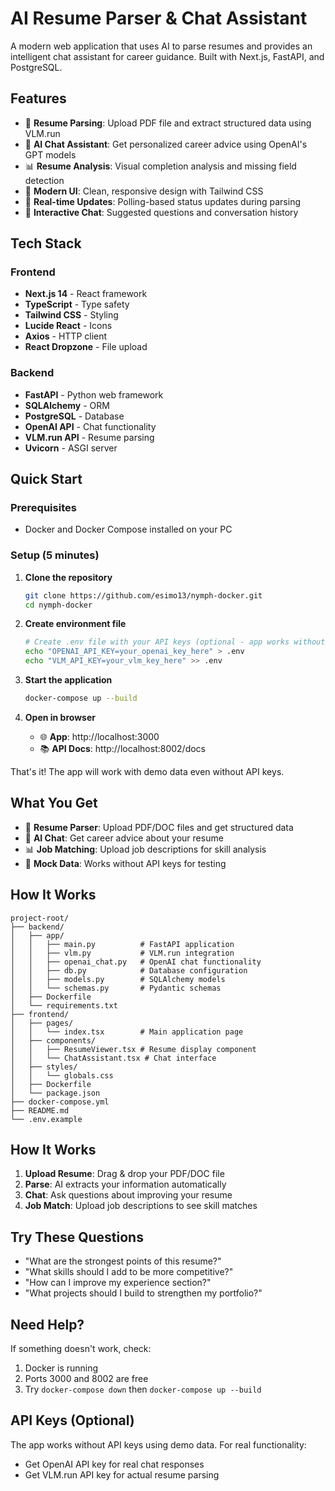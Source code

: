 # AI Resume Parser & Chat Assistant

A modern web application that uses AI to parse resumes and provides an intelligent chat assistant for career guidance. Built with Next.js, FastAPI, and PostgreSQL.

## Features

- 📄 **Resume Parsing**: Upload PDF file and extract structured data using VLM.run
- 🤖 **AI Chat Assistant**: Get personalized career advice using OpenAI's GPT models
- 📊 **Resume Analysis**: Visual completion analysis and missing field detection
- 🎨 **Modern UI**: Clean, responsive design with Tailwind CSS
- 🔄 **Real-time Updates**: Polling-based status updates during parsing
- 💬 **Interactive Chat**: Suggested questions and conversation history

## Tech Stack

### Frontend
- **Next.js 14** - React framework
- **TypeScript** - Type safety
- **Tailwind CSS** - Styling
- **Lucide React** - Icons
- **Axios** - HTTP client
- **React Dropzone** - File upload

### Backend
- **FastAPI** - Python web framework
- **SQLAlchemy** - ORM
- **PostgreSQL** - Database
- **OpenAI API** - Chat functionality
- **VLM.run API** - Resume parsing
- **Uvicorn** - ASGI server

## Quick Start

### Prerequisites
- Docker and Docker Compose installed on your PC

### Setup (5 minutes)

1. **Clone the repository**
   ```bash
   git clone https://github.com/esimo13/nymph-docker.git
   cd nymph-docker
   ```

2. **Create environment file**
   ```bash
   # Create .env file with your API keys (optional - app works without them using mock data)
   echo "OPENAI_API_KEY=your_openai_key_here" > .env
   echo "VLM_API_KEY=your_vlm_key_here" >> .env
   ```

3. **Start the application**
   ```bash
   docker-compose up --build
   ```

4. **Open in browser**
   - 🌐 **App**: http://localhost:3000
   - 📚 **API Docs**: http://localhost:8002/docs

That's it! The app will work with demo data even without API keys.

## What You Get

- 📄 **Resume Parser**: Upload PDF/DOC files and get structured data
- 🤖 **AI Chat**: Get career advice about your resume
- 📊 **Job Matching**: Upload job descriptions for skill analysis
- 🎯 **Mock Data**: Works without API keys for testing

## How It Works

```
project-root/
├── backend/
│   ├── app/
│   │   ├── main.py          # FastAPI application
│   │   ├── vlm.py           # VLM.run integration
│   │   ├── openai_chat.py   # OpenAI chat functionality
│   │   ├── db.py            # Database configuration
│   │   ├── models.py        # SQLAlchemy models
│   │   └── schemas.py       # Pydantic schemas
│   ├── Dockerfile
│   └── requirements.txt
├── frontend/
│   ├── pages/
│   │   └── index.tsx        # Main application page
│   ├── components/
│   │   ├── ResumeViewer.tsx # Resume display component
│   │   └── ChatAssistant.tsx # Chat interface
│   ├── styles/
│   │   └── globals.css
│   ├── Dockerfile
│   └── package.json
├── docker-compose.yml
├── README.md
└── .env.example
```

## How It Works

1. **Upload Resume**: Drag & drop your PDF/DOC file
2. **Parse**: AI extracts your information automatically  
3. **Chat**: Ask questions about improving your resume
4. **Job Match**: Upload job descriptions to see skill matches

## Try These Questions

- "What are the strongest points of this resume?"
- "What skills should I add to be more competitive?"
- "How can I improve my experience section?"
- "What projects should I build to strengthen my portfolio?"

## Need Help?

If something doesn't work, check:
1. Docker is running
2. Ports 3000 and 8002 are free
3. Try `docker-compose down` then `docker-compose up --build`

## API Keys (Optional)

The app works without API keys using demo data. For real functionality:
- Get OpenAI API key for real chat responses
- Get VLM.run API key for actual resume parsing
